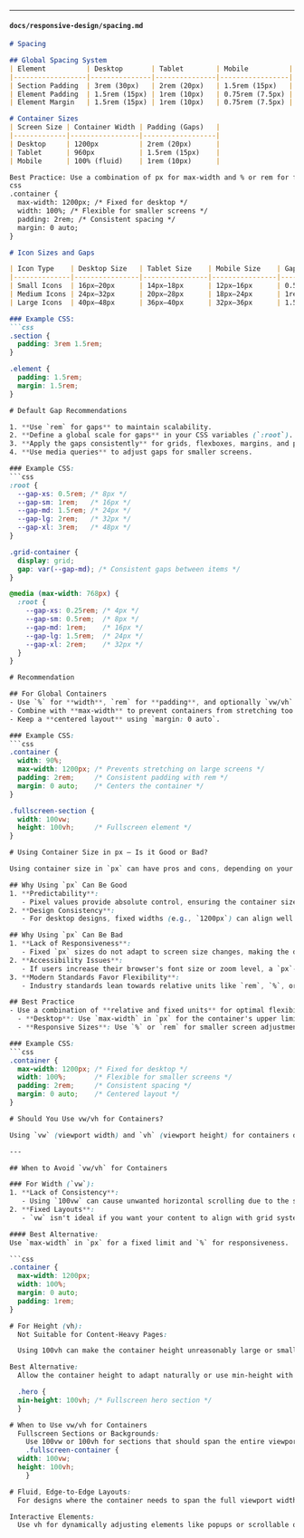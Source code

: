 
---

#### **`docs/responsive-design/spacing.md`**
```markdown
# Spacing

## Global Spacing System
| Element          | Desktop       | Tablet        | Mobile          |
|------------------|---------------|---------------|-----------------|
| Section Padding  | 3rem (30px)   | 2rem (20px)   | 1.5rem (15px)   |
| Element Padding  | 1.5rem (15px) | 1rem (10px)   | 0.75rem (7.5px) |
| Element Margin   | 1.5rem (15px) | 1rem (10px)   | 0.75rem (7.5px) |

# Container Sizes
| Screen Size | Container Width | Padding (Gaps)   |
|-------------|-----------------|------------------|
| Desktop     | 1200px          | 2rem (20px)      |
| Tablet      | 960px           | 1.5rem (15px)    |
| Mobile      | 100% (fluid)    | 1rem (10px)      |

Best Practice: Use a combination of px for max-width and % or rem for fluid responsiveness:
css
.container {
  max-width: 1200px; /* Fixed for desktop */
  width: 100%; /* Flexible for smaller screens */
  padding: 2rem; /* Consistent spacing */
  margin: 0 auto;
}

# Icon Sizes and Gaps

| Icon Type    | Desktop Size   | Tablet Size    | Mobile Size    | Gap/Spacing     |
|--------------|----------------|----------------|----------------|-----------------|
| Small Icons  | 16px–20px      | 14px–18px      | 12px–16px      | 0.5rem (5px)    |
| Medium Icons | 24px–32px      | 20px–28px      | 18px–24px      | 1rem (10px)     |
| Large Icons  | 40px–48px      | 36px–40px      | 32px–36px      | 1.5rem (15px)   |

### Example CSS:
```css
.section {
  padding: 3rem 1.5rem;
}

.element {
  padding: 1.5rem;
  margin: 1.5rem;
}

# Default Gap Recommendations

1. **Use `rem` for gaps** to maintain scalability.
2. **Define a global scale for gaps** in your CSS variables (`:root`).
3. **Apply the gaps consistently** for grids, flexboxes, margins, and paddings.
4. **Use media queries** to adjust gaps for smaller screens.

### Example CSS:
```css
:root {
  --gap-xs: 0.5rem; /* 8px */
  --gap-sm: 1rem;   /* 16px */
  --gap-md: 1.5rem; /* 24px */
  --gap-lg: 2rem;   /* 32px */
  --gap-xl: 3rem;   /* 48px */
}

.grid-container {
  display: grid;
  gap: var(--gap-md); /* Consistent gaps between items */
}

@media (max-width: 768px) {
  :root {
    --gap-xs: 0.25rem; /* 4px */
    --gap-sm: 0.5rem;  /* 8px */
    --gap-md: 1rem;    /* 16px */
    --gap-lg: 1.5rem;  /* 24px */
    --gap-xl: 2rem;    /* 32px */
  }
}

# Recommendation

## For Global Containers
- Use `%` for **width**, `rem` for **padding**, and optionally `vw/vh` for full-screen elements.
- Combine with **max-width** to prevent containers from stretching too wide on large screens.
- Keep a **centered layout** using `margin: 0 auto`.

### Example CSS:
```css
.container {
  width: 90%;
  max-width: 1200px; /* Prevents stretching on large screens */
  padding: 2rem;     /* Consistent padding with rem */
  margin: 0 auto;    /* Centers the container */
}

.fullscreen-section {
  width: 100vw;
  height: 100vh;     /* Fullscreen element */
}

# Using Container Size in px – Is it Good or Bad?

Using container size in `px` can have pros and cons, depending on your website's needs. Here's a breakdown:

## Why Using `px` Can Be Good
1. **Predictability**:
   - Pixel values provide absolute control, ensuring the container size remains fixed regardless of font size or user settings.
2. **Design Consistency**:
   - For desktop designs, fixed widths (e.g., `1200px`) can align well with traditional grid systems.

## Why Using `px` Can Be Bad
1. **Lack of Responsiveness**:
   - Fixed `px` sizes do not adapt to screen size changes, making the design less flexible for tablets and mobiles.
2. **Accessibility Issues**:
   - If users increase their browser's font size or zoom level, a `px`-based container might not scale properly.
3. **Modern Standards Favor Flexibility**:
   - Industry standards lean towards relative units like `rem`, `%`, or `vw`, which adjust dynamically to various screen sizes.

## Best Practice
- Use a combination of **relative and fixed units** for optimal flexibility and consistency:
  - **Desktop**: Use `max-width` in `px` for the container's upper limit (e.g., `1200px`).
  - **Responsive Sizes**: Use `%` or `rem` for smaller screen adjustments.

### Example CSS:
```css
.container {
  max-width: 1200px; /* Fixed for desktop */
  width: 100%;       /* Flexible for smaller screens */
  padding: 2rem;     /* Consistent spacing */
  margin: 0 auto;    /* Centered layout */
}

# Should You Use vw/vh for Containers?

Using `vw` (viewport width) and `vh` (viewport height) for containers depends on your design needs. Here's when and why to use (or not use) these units for containers:

---

## When to Avoid `vw/vh` for Containers

### For Width (`vw`):
1. **Lack of Consistency**:
   - Using `100vw` can cause unwanted horizontal scrolling due to the scrollbar width.
2. **Fixed Layouts**:
   - `vw` isn't ideal if you want your content to align with grid systems or have consistent padding.

#### Best Alternative:
Use `max-width` in `px` for a fixed limit and `%` for responsiveness.

```css
.container {
  max-width: 1200px;
  width: 100%;
  margin: 0 auto;
  padding: 1rem;
}

# For Height (vh):
  Not Suitable for Content-Heavy Pages:

  Using 100vh can make the container height unreasonably large or small, especially on mobile devices where the browser toolbar can distort the viewport height.

Best Alternative:
  Allow the container height to adapt naturally or use min-height with vh only when absolutely necessary (e.g., for hero sections or fullscreen layouts).

  .hero {
  min-height: 100vh; /* Fullscreen hero section */
  }

# When to Use vw/vh for Containers
  Fullscreen Sections or Backgrounds:
    Use 100vw or 100vh for sections that should span the entire viewport, like hero banners or fullscreen modals.
    .fullscreen-container {
  width: 100vw;
  height: 100vh;
    }

# Fluid, Edge-to-Edge Layouts:
  For designs where the container needs to span the full viewport width (e.g., a carousel), vw is helpful.

Interactive Elements:
  Use vh for dynamically adjusting elements like popups or scrollable overlays.